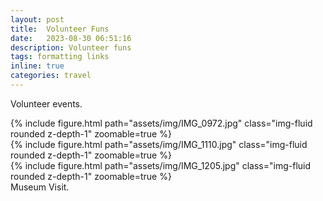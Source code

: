 ```yaml
---
layout: post
title:  Volunteer Funs
date:   2023-08-30 06:51:16
description: Volunteer funs
tags: formatting links
inline: true
categories: travel
---
```

Volunteer events.

<div class="row mt-3">
    <div class="col-sm mt-3 mt-md-0">
        {% include figure.html path="assets/img/IMG_0972.jpg" class="img-fluid rounded z-depth-1" zoomable=true %}
    </div>
    <div class="col-sm mt-3 mt-md-0">
        {% include figure.html path="assets/img/IMG_1110.jpg" class="img-fluid rounded z-depth-1" zoomable=true %}
    </div>
    <div class="col-sm mt-3 mt-md-0">
        {% include figure.html path="assets/img/IMG_1205.jpg" class="img-fluid rounded z-depth-1" zoomable=true %}
    </div>
</div>
<div class="caption">
    Museum Visit.
</div>
